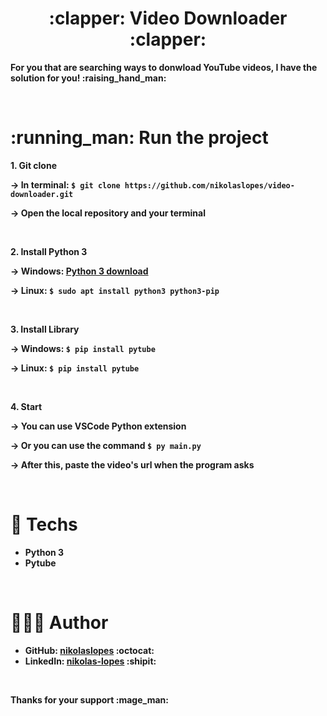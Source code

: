 <div><strong>
<div align="center">
  <h1>:clapper: Video Downloader :clapper: </h1>
</div>
  <p>For you that are searching ways to donwload YouTube videos, I have the solution for you! :raising_hand_man:</p>
<br>
 <h1>:running_man:	Run the project</h1>

<p>1. Git clone<p>
  
-> In terminal: `$ git clone https://github.com/nikolaslopes/video-downloader.git`
 
-> Open the local repository and your terminal

<br>
  
<p>2. Install Python 3<p> 

-> Windows: [Python 3 download](https://www.python.org/downloads/)

-> Linux: `$ sudo apt install python3 python3-pip`
  
<br>

<p>3. Install Library<p>

-> Windows: `$ pip install pytube`

-> Linux: `$ pip install pytube`
  
<br>
  
<p>4. Start<p>

-> You can use VSCode Python extension

-> Or you can use the command `$ py main.py`
  
-> After this, paste the video's url when the program asks
  
<br>
 
# 🚀 Techs
- Python 3
- Pytube
    
 <br>
   
# 👨🏻‍💻 Author

- GitHub: [nikolaslopes](https://github.com/nikolaslopes) :octocat:
- LinkedIn: [nikolas-lopes](https://www.linkedin.com/in/nikolas-lopes-b06524209/) :shipit:
  
<br>
<p>Thanks for your support :mage_man:<p>
  
 
<strong><div>
